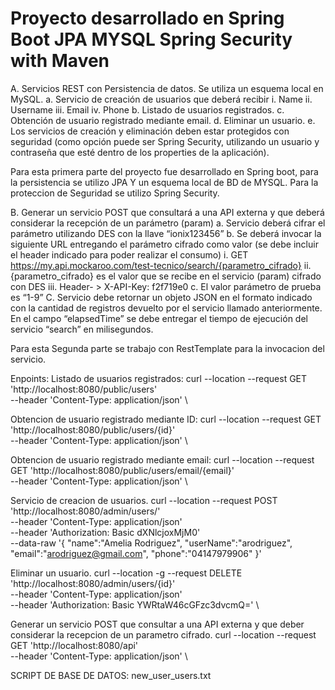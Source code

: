 # Proyecto desarrollado en Spring Boot JPA MYSQL Spring Security with Maven

A. Servicios REST con Persistencia de datos.
Se utiliza un esquema local en MySQL.
a. Servicio de creación de usuarios que deberá recibir
i. Name
ii. Username
iii. Email
iv. Phone
b. Listado de usuarios registrados.
c. Obtención de usuario registrado mediante email.
d. Eliminar un usuario.
e. Los servicios de creación y eliminación deben estar protegidos con seguridad (como opción puede ser Spring Security, utilizando un
usuario y contraseña que esté dentro de los properties de la aplicación).

Para esta primera parte del proyecto fue desarrollado en Spring boot, para la persistencia se utilizo JPA Y un esquema local de BD 
de MYSQL. Para la proteccion de Seguridad se utilizo Spring Security.


B. Generar un servicio POST que consultará a una API externa y que deberá
considerar la recepción de un parámetro (param)
a. Servicio deberá cifrar el parámetro utilizando DES con la llave
“ionix123456”
b. Se deberá invocar la siguiente URL entregando el parámetro cifrado
como valor (se debe incluir el header indicado para poder realizar el
consumo)
i. GET https://my.api.mockaroo.com/test-tecnico/search/{parametro_cifrado}
ii. {parametro_cifrado} es el valor que se recibe en el servicio (param) cifrado
con DES
iii. Header- > X-API-Key: f2f719e0
c. El valor parámetro de prueba es “1-9”
C. Servicio debe retornar un objeto JSON en el formato indicado con la
cantidad de registros devuelto por el servicio llamado anteriormente. En el
campo “elapsedTime” se debe entregar el tiempo de ejecución del servicio
“search” en milisegundos.

Para esta Segunda parte se trabajo con RestTemplate para la invocacion del servicio.

Enpoints:
Listado de usuarios registrados:
curl --location --request GET 'http://localhost:8080/public/users' \
--header 'Content-Type: application/json' \

Obtencion de usuario registrado mediante ID:
curl --location --request GET 'http://localhost:8080/public/users/{id}' \
--header 'Content-Type: application/json' \

Obtencion de usuario registrado mediante email:
curl --location --request GET 'http://localhost:8080/public/users/email/{email}' \
--header 'Content-Type: application/json' \

Servicio de creacion de usuarios.
curl --location --request POST 'http://localhost:8080/admin/users/' \
--header 'Content-Type: application/json' \
--header 'Authorization: Basic dXNlcjoxMjM0' \
--data-raw '{
"name":"Amelia Rodriguez",
"userName":"arodriguez",
"email":"arodriguez@gmail.com",
"phone":"04147979906"
}'

Eliminar un usuario.
curl --location -g --request DELETE 'http://localhost:8080/admin/users/{id}' \
--header 'Content-Type: application/json' \
--header 'Authorization: Basic YWRtaW46cGFzc3dvcmQ=' \

Generar un servicio POST que consultar a una API externa y que deber considerar la recepcion de un parametro cifrado.
curl --location --request GET 'http://localhost:8080/api' \
--header 'Content-Type: application/json' \

SCRIPT DE BASE DE DATOS:
new_user_users.txt